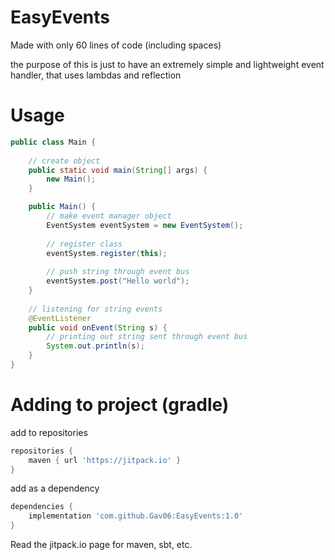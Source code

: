 # EasyEvents
Made with only 60 lines of code (including spaces)


the purpose of this is just to have an extremely simple and lightweight event handler, that uses lambdas and reflection

# Usage

```java
public class Main {
  
    // create object
    public static void main(String[] args) {
        new Main();
    }

    public Main() {
        // make event manager object
        EventSystem eventSystem = new EventSystem();
        
        // register class
        eventSystem.register(this);
        
        // push string through event bus
        eventSystem.post("Hello world");
    }
    
    // listening for string events
    @EventListener
    public void onEvent(String s) {
        // printing out string sent through event bus
        System.out.println(s);
    }
}
```

# Adding to project (gradle)
add to repositories
```gradle
repositories {
	maven { url 'https://jitpack.io' }
}
```

add as a dependency
```gradle
dependencies {
	implementation 'com.github.Gav06:EasyEvents:1.0'
}
```

Read the jitpack.io page for maven, sbt, etc.
